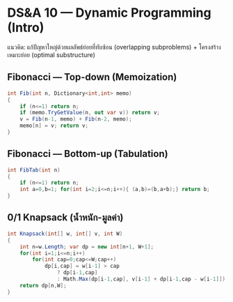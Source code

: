 # DS&A 10 — Dynamic Programming (Intro)

แนวคิด: แก้ปัญหาใหญ่ด้วยผลลัพธ์ย่อยที่ทับซ้อน (overlapping subproblems) + โครงสร้างเหมาะย่อย (optimal substructure)

## Fibonacci — Top-down (Memoization)
```csharp
int Fib(int n, Dictionary<int,int> memo)
{
    if (n<=1) return n;
    if (memo.TryGetValue(n, out var v)) return v;
    v = Fib(n-1, memo) + Fib(n-2, memo);
    memo[n] = v; return v;
}
```

## Fibonacci — Bottom-up (Tabulation)
```csharp
int FibTab(int n)
{
    if (n<=1) return n;
    int a=0,b=1; for(int i=2;i<=n;i++){ (a,b)=(b,a+b);} return b;
}
```

## 0/1 Knapsack (น้ำหนัก-มูลค่า)
```csharp
int Knapsack(int[] w, int[] v, int W)
{
    int n=w.Length; var dp = new int[n+1, W+1];
    for(int i=1;i<=n;i++)
        for(int cap=0;cap<=W;cap++)
            dp[i,cap] = w[i-1] > cap
                ? dp[i-1,cap]
                : Math.Max(dp[i-1,cap], v[i-1] + dp[i-1,cap - w[i-1]]);
    return dp[n,W];
}
```
